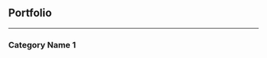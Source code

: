 ## Portfolio

---

### Category Name 1 

<!---
[Project 1 Title](/sample_page)
<img src="images/dummy_thumbnail.jpg?raw=true"/>

---
<!---
[Project 2 Title](/pdf/sample_presentation.pdf)
<img src="images/dummy_thumbnail.jpg?raw=true"/>

---
<!---
[Project 3 Title](http://example.com/)
<img src="images/dummy_thumbnail.jpg?raw=true"/>

---

### Category Name 2

<!---
- [Project 1 Title](http://example.com/)
- [Project 2 Title](http://example.com/)
- [Project 3 Title](http://example.com/)
- [Project 4 Title](http://example.com/)
- [Project 5 Title](http://example.com/)


---




---


